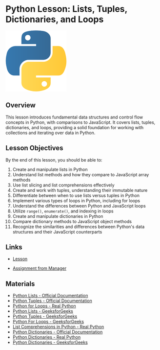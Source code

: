 # Python Lesson: Lists, Tuples, Dictionaries, and Loops

<img src="./assets/logo.png" alt="Python Logo" width="200">


## Overview

This lesson introduces fundamental data structures and control flow concepts in Python, with comparisons to JavaScript. It covers lists, tuples, dictionaries, and loops, providing a solid foundation for working with collections and iterating over data in Python. 

## Lesson Objectives

By the end of this lesson, you should be able to:

1. Create and manipulate lists in Python
2. Understand list methods and how they compare to JavaScript array methods
3. Use list slicing and list comprehensions effectively
4. Create and work with tuples, understanding their immutable nature
5. Differentiate between when to use lists versus tuples in Python
6. Implement various types of loops in Python, including for loops
7. Understand the differences between Python and JavaScript loops
8. Utilize `range()`, `enumerate()`, and indexing in loops
9. Create and manipulate dictionaries in Python
10. Compare dictionary methods to JavaScript object methods
11. Recognize the similarities and differences between Python's data structures and their JavaScript counterparts

## Links

- [Lesson](lesson.ipynb)

- [Assignment from Manager](https://github.com/jdrichards-pursuit/week-4.2-python-practice)

## Materials

- [Python Lists - Official Documentation](https://docs.python.org/3/tutorial/datastructures.html#more-on-lists)
- [Python Tuples - Official Documentation](https://docs.python.org/3/tutorial/datastructures.html#tuples-and-sequences)
- [Python for Loops - Real Python](https://realpython.com/python-for-loop/)
- [Python Lists - GeeksforGeeks](https://www.geeksforgeeks.org/python-lists/)
- [Python Tuples - GeeksforGeeks](https://www.geeksforgeeks.org/tuples-in-python/)
- [Python For Loops - GeeksforGeeks](https://www.geeksforgeeks.org/python-for-loop/)
- [List Comprehensions in Python - Real Python](https://realpython.com/list-comprehension-python/)
- [Python Dictionaries - Official Documentation](https://docs.python.org/3/tutorial/datastructures.html#dictionaries)
- [Python Dictionaries - Real Python](https://realpython.com/python-dicts/)
- [Python Dictionaries - GeeksforGeeks](https://www.geeksforgeeks.org/python-dictionary/)